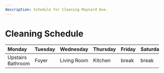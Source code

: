 ```yaml
---
description: Schedule for Cleaning Maynard Ave.
---
```


# Cleaning Schedule

| Monday | Tuesday | Wednesday | Thursday | Friday | Saturday | Sunday |
| :--- | :--- | :--- | :--- | :--- | :--- | :--- |
| Upstairs Bathroom | Foyer | Living Room | Kitchen | break | break | break |

